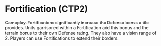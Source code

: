 # Fortification (CTP2)

Gameplay.
Fortifications significantly increase the Defense bonus a tile provides. Units garrisoned within a Fortification add this bonus and the terrain bonus to their own Defense rating. They also have a vision range of 2. 
Players can use Fortifications to extend their borders.